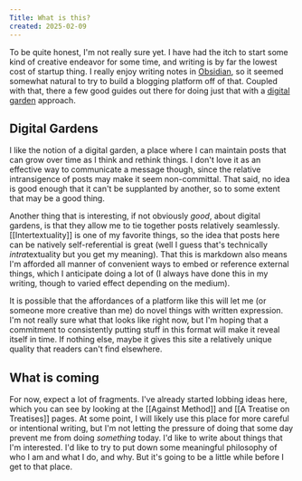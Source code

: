 ```yaml
---
Title: What is this?
created: 2025-02-09
---
```

To be quite honest, I'm not really sure yet. I have had the itch to start some kind of creative endeavor for some time, and writing is by far the lowest cost of startup thing. I really enjoy writing notes in [Obsidian](https://obsidian.md), so it seemed somewhat natural to try to build a blogging platform off of that. Coupled with that, there a few good guides out there for doing just that with a [digital garden](https://joelhooks.com/digital-garden/) approach. 
## Digital Gardens
I like the notion of a digital garden, a place where I can maintain posts that can grow over time as I think and rethink things. I don't love it as an effective way to communicate a message though, since the relative intransigence of posts may make it seem non-committal. That said, no idea is good enough that it can't be supplanted by another, so to some extent that may be a good thing. 

Another thing that is interesting, if not obviously *good*, about digital gardens, is that they allow me to tie together posts relatively seamlessly. [[Intertextuality]] is one of my favorite things, so the idea that posts here can be natively self-referential is great (well I guess that's technically *intra*textuality but you get my meaning). That this is markdown also means I'm afforded all manner of convenient ways to embed or reference external things, which I anticipate doing a lot of (I always have done this in my writing, though to varied effect depending on the medium). 

It is possible that the affordances of a platform like this will let me (or someone more creative than me) do novel things with written expression. I'm not really sure what that looks like right now, but I'm hoping that a commitment to consistently putting stuff in this format will make it reveal itself in time. If nothing else, maybe it gives this site a relatively unique quality that readers can't find elsewhere. 
## What is coming
For now, expect a lot of fragments. I've already started lobbing ideas here, which you can see by looking at the [[Against Method]] and [[A Treatise on Treatises]] pages. At some point, I will likely use this place for more careful or intentional writing, but I'm not letting the pressure of doing that some day prevent me from doing *something* today. I'd like to write about things that I'm interested. I'd like to try to put down some meaningful philosophy of who I am and what I do, and why. But it's going to be a little while before I get to that place. 
